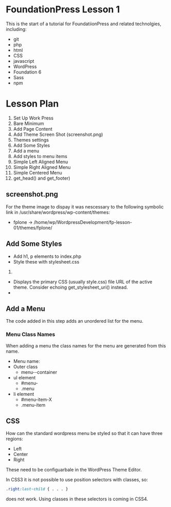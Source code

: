 # FoundationPress Lesson 1

This is the start of a tutorial for FoundatiionPress and related
technolgies, including:

* git
* php
* html
* CSS
* javascript
* WordPress
* Foundation 6
* Sass
* npm

# Lesson Plan

1. Set Up Work Press
1. Bare Minimum
1. Add Page Content
1. Add Theme Screen Shot (screenshot.png)
1. Themes settings
1. Add Some Styles
1. Add a menu
1. Add styles to menu items
  1. Simple Left Aligned Menu
  1. Simple Right Aligned Menu
  1. Simple Centered Menu
1. get_head() and get_footer)

## screenshot.png

For the theme image to dispay it was nescessary to the following symbolic
link in /usr/share/wordpress/wp-content/themes:

* fplone -> /home/wp/WordpressDevelopment/fp-lesson-01/themes/fplone/

## Add Some Styles

* Add h1, p elements to index.php
* Style these with stylesheet.css

1. <?php bloginfo( 'stylesheet_url' ); ?>
  * Displays the primary CSS (usually style.css) file URL of the active theme. Consider echoing get_stylesheet_uri() instead.
  * <?php echo get_stylesheet_uri(); ?>

## Add a Menu

The code added in this step adds an unordered list for the menu.

### Menu Class Names

When adding a menu the class names for the menu are generated from this name.

* Menu name: <name>
* Outer class
  * menu-<name>-container
* ul element
  * #menu-<name>
  * .menu
* li element
  * #menu-item-X
  * .menu-item
 
## CSS

How can the standard wordpress menu be styled so that it can have three regions:

* Left
* Center
* Right

These need to be configuarbale in the WordPress Theme Editor. 


In CSS3 it is not possible to use position selectors with classes, so:

```css
.right:last-child { . . . }
```

does not work. Using classes in these selectors is coming in CSS4.

